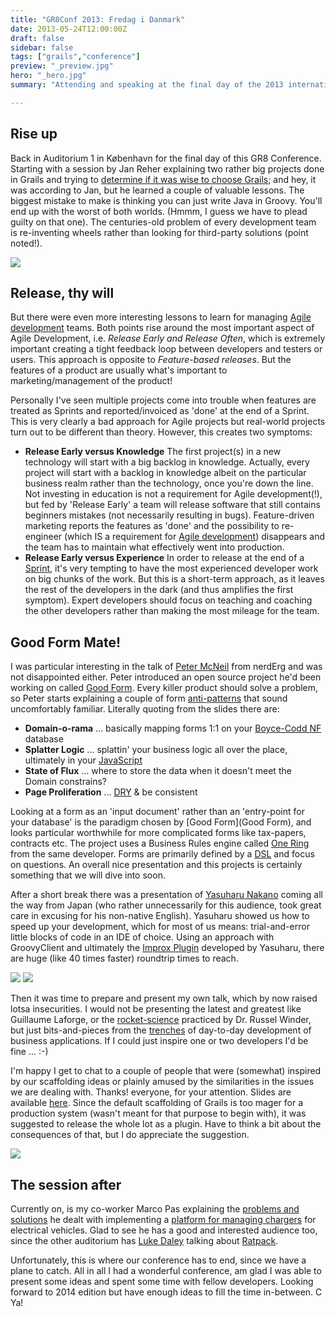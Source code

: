 ```yaml
---
title: "GR8Conf 2013: Fredag i Danmark"
date: 2013-05-24T12:00:00Z
draft: false
sidebar: false
tags: ["grails","conference"]
preview: "_preview.jpg"
hero: "_hero.jpg"
summary: "Attending and speaking at the final day of the 2013 international Grails User Conference in Copenhagen."

---
```


## Rise up
Back in Auditorium 1 in København for the final day of this GR8 Conference. Starting with a session by Jan Reher explaining two rather big projects done in Grails and trying to [determine if it was wise to choose Grails](http://gr8conf.eu/Presentations/We-chose-Grails-and-Groovy-for); and hey, it was according to Jan, but he learned a couple of valuable lessons. The biggest mistake to make is thinking you can just write Java in Groovy. You'll end up with the worst of both worlds. (Hmmm, I guess we have to plead guilty on that one). The centuries-old problem of every development team is re-inventing wheels rather than looking for third-party solutions (point noted!).

![](lobby.jpg)

## Release, thy will
But there were even more interesting lessons to learn for managing [Agile development](http://en.wikipedia.org/wiki/Agile_software_development) teams. Both points rise around the most important aspect of Agile Development, i.e. _Release Early and Release Often_, which is extremely important creating a tight feedback loop between developers and testers or users.
This approach is opposite to _Feature-based releases_. But the features of a product are usually what's important to marketing/management of the product!  

Personally I've seen multiple projects come into trouble when features are treated as Sprints and reported/invoiced as 'done' at the end of a Sprint. This is very clearly a bad approach for Agile projects but real-world projects turn out to be different than theory. However, this creates two symptoms:
- **Release Early versus Knowledge** The first project(s) in a new technology will start with a big backlog in knowledge. Actually, every project will start with a backlog in knowledge albeit on the particular business realm rather than the technology, once you're down the line.
Not investing in education is not a requirement for Agile development(!), but fed by 'Release Early' a team will release software that still contains beginners mistakes (not necessarily resulting in bugs). Feature-driven marketing reports the features as 'done' and the possibility to re-engineer (which IS a requirement for [Agile development](http://en.wikipedia.org/wiki/Agile_development)) disappears and the team has to maintain what effectively went into production.
- **Release Early versus Experience** In order to release at the end of a [Sprint](http://en.wikipedia.org/wiki/Scrum_(development)#Sprint), it's very tempting to have the most experienced developer work on big chunks of the work. But this is a short-term approach, as it leaves the rest of the developers in the dark (and thus amplifies the first symptom). Expert developers should focus on teaching and coaching the other developers rather than making the most mileage for the team.

## Good Form Mate!
I was particular interesting in the talk of [Peter McNeil](http://gr8conf.eu/Speakers/Peter-McNeil) from nerdErg and was not disappointed either. Peter introduced an open source project he'd been working on called [Good Form](http://nerderg.com/Good+Form). Every killer product should solve a problem, so Peter starts explaining a couple of form [anti-patterns](http://en.wikipedia.org/wiki/Pattern_(software)) that sound uncomfortably familiar. Literally quoting from the slides there are:
- **Domain-o-rama** ... basically mapping forms 1:1 on your [Boyce-Codd NF](https://en.wikipedia.org/wiki/Boyce–Codd_normal_form) database
- **Splatter Logic** ... splattin' your business logic all over the place, ultimately in your [JavaScript](http://en.wikipedia.org/wiki/Javascript)
- **State of Flux** ... where to store the data when it doesn't meet the Domain constrains?
- **Page Proliferation** ... [DRY](http://en.wikipedia.org/wiki/Don%27t_repeat_yourself) & be consistent

Looking at a form as an 'input document' rather than an 'entry-point for your database' is the paradigm chosen by [Good Form](Good Form), and looks particular worthwhile for more complicated forms like tax-papers, contracts etc. The project uses a Business Rules engine called [One Ring](http://nerderg.com/One+Ring) from the same developer. Forms are primarily defined by a [DSL](http://en.wikipedia.org/wiki/Domain-specific_language) and focus on questions. An overall nice presentation and this projects is certainly something that we will dive into soon.


After a short break there was a presentation of [Yasuharu Nakano](https://twitter.com/nobeans) coming all the way from Japan (who rather unnecessarily for this audience, took great care in excusing for his non-native English). Yasuharu showed us how to speed up your development, which for most of us means: trial-and-error little blocks of code in an IDE of choice. Using an approach with GroovyClient and ultimately the [Improx Plugin](http://grails.org/plugin/improx) developed by Yasuharu, there are huge (like 40 times faster) roundtrip times to reach.

![](trenches-001.jpg)
![](trenches-002.jpg)

Then it was time to prepare and present my own talk, which by now raised lotsa insecurities. I would not be presenting the latest and greatest like Guillaume Laforge, or the [rocket-science](http://en.wikipedia.org/wiki/Large_Hadron_Collider) practiced by Dr. Russel Winder, but just bits-and-pieces from the [trenches](http://en.wikipedia.org/wiki/Trench_warfare) of day-to-day development of business applications. If I could just inspire one or two developers I'd be fine ... :-)

I'm happy I get to chat to a couple of people that were (somewhat) inspired by our scaffolding ideas or plainly amused by the similarities in the issues we are dealing with. Thanks! everyone, for your attention. Slides are available [here](http://www.slideshare.net/nevermind2010/2013-gr8-confgrailscodefromthetrenches). Since the default scaffolding of Grails is too mager for a production system (wasn't meant for that purpose to begin with), it was suggested to release the whole lot as a plugin. Have to think a bit about the consequences of that, but I do appreciate the suggestion.

![](marco.jpg)

## The session after
Currently on, is my co-worker Marco Pas explaining the [problems and solutions](http://gr8conf.eu/Presentations/Using-Grails-to-power-your-ele) he dealt with implementing a [platform for managing chargers](http://evectric.com/?page_id=67) for electrical vehicles. Glad to see he has a good and interested audience too, since the other auditorium has [Luke Daley](http://gr8conf.eu/Presentations/Ratpack) talking about [Ratpack](https://github.com/bleedingwolf/Ratpack).


Unfortunately, this is where our conference has to end, since we have a plane to catch. All in all I had a wonderful conference, am glad I was able to present some ideas and spent some time with fellow developers. Looking forward to 2014 edition but have enough ideas to fill the time in-between. C Ya!